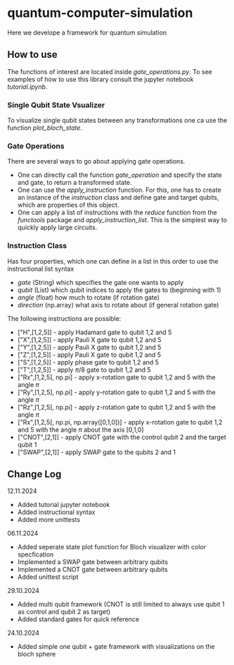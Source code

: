 # quantum-computer-simulation

Here we develope a framework for quantum simulation


## How to use
The functions of interest are located inside _gate_operations.py_. To see examples of how to use this library consult the jupyter notebook _tutorial.ipynb_. 

### Single Qubit State Vsualizer
To visualize single qubit states between any transformations one ca use the function _plot_bloch_state_.

### Gate Operations
There are several ways to go about applying gate operations. 
- One can directly call the function _gate_operation_ and specify the state and gate, to return a transformed state.
- One can use the _apply_instruction_ function. For this, one has to create an instance of the _instruction_ class and define gate and target qubits, which are properties of this object.
- One can apply a list of instructions with the _reduce_ function from the _functools_ package and _apply_instruction_list_. This is the simplest way to quickly apply large circuits.

### Instruction Class
Has four properties, which one can define in a list in this order to use the instructional list syntax
 - _gate_ (String) which specifies the gate one wants to apply
 - _qubit_ (List) which qubit indices to apply the gates to (beginning with 1)
 - _angle_ (float) how much to rotate (if rotation gate)
 - _direction_ (np.array) what axis to rotate about (if general rotation gate)

The following instructions are possible:
- ["H",[1,2,5]] - apply Hadamard gate to qubit 1,2 and 5
- ["X",[1,2,5]] - apply Pauli X gate to qubit 1,2 and 5
- ["Y",[1,2,5]] - apply Pauli X gate to qubit 1,2 and 5
- ["Z",[1,2,5]] - apply Pauli X gate to qubit 1,2 and 5
- ["S",[1,2,5]] - apply phase gate to qubit 1,2 and 5
- ["T",[1,2,5]] - apply $\pi/8$ gate to qubit 1,2 and 5
- ["Rx",[1,2,5], np.pi] - apply x-rotation gate to qubit 1,2 and 5 with the angle $\pi$
- ["Ry",[1,2,5], np.pi] - apply y-rotation gate to qubit 1,2 and 5 with the angle $\pi$
- ["Rz",[1,2,5], np.pi] - apply z-rotation gate to qubit 1,2 and 5 with the angle $\pi$
- ["Rx",[1,2,5], np.pi, np.array([0,1,0])] - apply x-rotation gate to qubit 1,2 and 5 with the angle $\pi$ about the axis [0,1,0]
- ["CNOT",[2,1]] - apply CNOT gate with the control qubit 2 and the target qubit 1
- ["SWAP",[2,1]] - apply SWAP gate to the qubits 2 and 1

## Change Log
12.11.2024
+ Added tutorial jupyter notebook
+ Added instructional syntax
+ Added more unittests

06.11.2024
+ Added seperate state plot function for Bloch visualizer with color specfication
+ Implemented a SWAP gate between arbitrary qubits
+ Implemented a CNOT gate between arbitrary qubits
+ Added unittest script

29.10.2024
+ Added multi qubit framework (CNOT is still limited to always use qubit 1 as control and qubit 2 as target)
+ Added standard gates for quick reference

24.10.2024
+ Added simple one qubit + gate framework with visualizations on the bloch sphere
